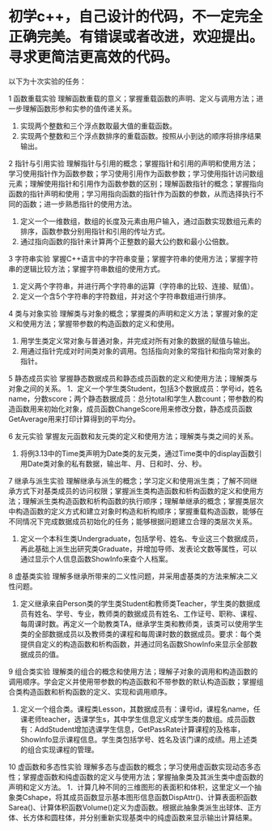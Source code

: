# 初学c++，自己设计的代码，不一定完全正确完美。有错误或者改进，欢迎提出。寻求更简洁更高效的代码。


以下为十次实验的任务：

1 函数重载实验
理解函数重载的意义；掌握重载函数的声明、定义与调用方法；进一步理解函数形参和实参的值传递关系。
1. 实现两个整数和三个浮点数取最大值的重载函数。
2. 实现两个整数和三个浮点数排序的重载函数。按照从小到达的顺序将排序结果输出。



2 指针与引用实验
理解指针与引用的概念；掌握指针和引用的声明和使用方法；学习使用指针作为函数参数；学习使用引用作为函数参数；学习使用指针访问数组元素；理解使用指针和引用作为函数参数的区别；理解函数指针的概念；掌握指向函数的指针声明和使用；学习用指向函数的指针作为函数的参数，从而选择执行不同的函数；进一步熟悉指针的使用方法。
1. 定义一个一维数组，数组的长度及元素由用户输入，通过函数实现数组元素的排序，函数参数分别用指针和引用的传址方式。
2. 通过指向函数的指针来计算两个正整数的最大公约数和最小公倍数。



3 字符串实验
掌握C++语言中的字符串变量；掌握字符串的使用方法；掌握字符串的逻辑比较方法；掌握字符串数组的使用方式。
1. 定义两个字符串，并进行两个字符串的运算（字符串的比较、连接、赋值）。
2. 定义一个含5个字符串的字符数组，并对这个字符串数组进行排序。



4 类与对象实验
理解类与对象的概念；掌握类的声明和定义方法；掌握对象的定义和使用方法；掌握带参数的构造函数的定义和使用。
1. 用学生类定义常对象与普通对象，并完成对所有对象的数据的赋值与输出。
2. 用通过指针完成对时间类对象的调用。包括指向对象的常指针和指向常对象的指针。



5 静态成员实验
掌握静态数据成员和静态成员函数的定义和使用方法；理解类与对象之间的关系。
1．定义一个学生类Student，包括3个数据成员：学号id，姓名name，分数score；两个静态数据成员：总分total和学生人数count；带参数的构造函数用来初始化对象，成员函数ChangeScore用来修改分数，静态成员函数GetAverage用来打印计算得到的平均分。



6 友元实验
掌握友元函数和友元类的定义和使用方法；理解类与类之间的关系。
1. 将例3.13中的Time类声明为Date类的友元类，通过Time类中的display函数引用Date类对象的私有数据，输出年、月、日和时、分、秒。



7 继承与派生实验
理解继承与派生的概念；学习定义和使用派生类；了解不同继承方式下对基类成员的访问权限；掌握派生类构造函数和析构函数的定义和使用方法；理解派生类构造函数和析构函数的执行顺序；理解单继承的概念；掌握类层次中构造函数的定义方式和建立对象时构造和析构顺序；掌握重载构造函数，能够在不同情况下完成数据成员初始化的任务；能够根据问题建立合理的类层次关系。
1. 定义一个本科生类Undergraduate，包括学号、姓名、专业这三个数据成员，再此基础上派生出研究类Graduate，并增加导师、发表论文数等属性，可以通过显示个人信息函数ShowInfo来查个人档案。



8 虚基类实验
理解多继承所带来的二义性问题，并采用虚基类的方法来解决二义性问题。
1. 定义继承来自Person类的学生类Student和教师类Teacher，学生类的数据成员有姓名、学号、专业，教师类的数据成员有姓名、工作证号、职称、课程、每周课时数。再定义一个助教类TA，继承学生类和教师类，该类可以使用学生类的全部数据成员以及教师类的课程和每周课时数的数据成员。要求：每个类提供自定义的构造函数和析构函数，并通过同名函数ShowInfo来显示全部数据成员的值。



9 组合类实验
理解类的组合的概念和使用方法；理解子对象的调用和构造函数的调用顺序。学会定义并使用带参数的构造函数和不带参数的默认构造函数；掌握组合类构造函数和析构函数的定义、实现和调用顺序。
1. 定义一个组合类。课程类Lesson，其数据成员有：课号id，课程名name，任课老师teacher，选课学生s，其中学生信息定义成学生类的数组。成员函数有：AddStudent增加选课学生信息，GetPassRate计算课程的及格率，ShowInfo显示课程信息。学生类包括学号、姓名及该门课的成绩。用上述类的组合实现课程的管理。



10 虚函数和多态性实验
理解多态与虚函数的概念；学习使用虚函数实现动态多态性；掌握虚函数和纯虚函数的定义与使用方法；掌握抽象类及其派生类中虚函数的声明和定义方法。
1．计算几种不同的三维图形的表面积和体积，这里定义一个抽象类Cshape，将其成员函数显示基本图形信息函数DispAttr()、计算表面积函数Sarea()、计算体积函数Volume()定义为虚函数。根据此抽象类派生出球体、正方体、长方体和圆柱体，并分别重新实现基类中的纯虚函数来显示输出计算结果。
